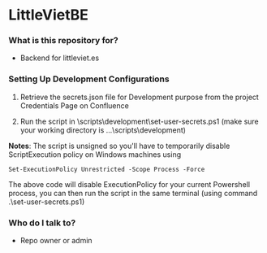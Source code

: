 # LittleVietBE #


### What is this repository for? ###

* Backend for littleviet.es

### Setting Up Development Configurations ###
1. Retrieve the secrets.json file for Development purpose from the project Credentials Page on Confluence

2. Run the script in \scripts\development\set-user-secrets.ps1 (make sure your working directory is ...\scripts\development)

**Notes**: The script is unsigned so you'll have to temporarily disable ScriptExecution policy on Windows machines using 

`Set-ExecutionPolicy Unrestricted -Scope Process -Force`

The above code will disable ExecutionPolicy for your current Powershell process, you can then run the script in the same terminal (using command .\set-user-secrets.ps1)
### Who do I talk to? ###

* Repo owner or admin
